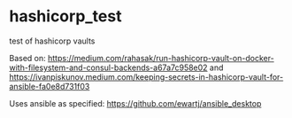 # hashicorp_test
test of hashicorp vaults

Based on: https://medium.com/rahasak/run-hashicorp-vault-on-docker-with-filesystem-and-consul-backends-a67a7c958e02 and https://ivanpiskunov.medium.com/keeping-secrets-in-hashicorp-vault-for-ansible-fa0e8d731f03

Uses ansible as specified: https://github.com/ewartj/ansible_desktop
